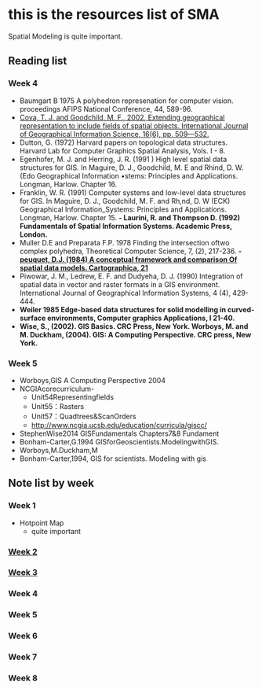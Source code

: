 # this is the resources list of SMA
Spatial Modeling is quite important.
## Reading list
### Week 4
- Baumgart B 1975 A polyhedron represenation for computer vision. proceedings AFIPS National Conference, 44, 589-96.
- [Cova, T. J. and Goodchild, M. F., 2002, Extending geographical representation to include fields of spatial objects. International Journal of Geographical Information Science, 16(6), pp. 509—532.](https://discovered.ed.ac.uk/permalink/44UOE_INST/1viuo5v/cdi_crossref_primary_10_1080_13658810210137040) 
- Dutton, G. (1972) Harvard papers on topological data structures. Harvard Lab for Computer Graphics Spatial Analysis, Vols. I - 8. 
- Egenhofer, M. J. and Herring, J. R. (1991 ) High level spatial data structures for GIS. In Maguire, D. J., Goodchild, M. E and Rhind, D. W. (Edo Geographical Information •stems: Principles and Applications. Longman, Harlow. Chapter 16. 
- Franklin, W. R. (1991) Computer systems and low-level data structures for GIS. In Maguire, D. J., Goodchild, M. F. and Rh,nd, D. W (ECK) Geographical Information_Systems: Principles and Applications. Longman, Harlow. Chapter 15. 
**- Laurini, R. and Thompson D. (1992) Fundamentals of Spatial Information Systems. Academic Press, London.**
- Muller D.E and Preparata F.P. 1978 Finding the intersection oftwo complex polyhedra, Theoretical Computer Science, 7, (2), 217-236. 
**- [peuquet, D.J. (1984) A conceptual framework and comparison Of spatial data models. Cartographica, 21 ](https://ebookcentral.proquest.com/lib/ed/reader.action?docID=739050&ppg=171)**
- Piwowar, J. M., Ledrew, E. F. and Dudyeha, D. J. (1990) Integration of spatial data in vector and raster formats in a GIS environment. International Journal of Geographical Information Systems, 4 (4), 429-444. 
-  **Weiler 1985 Edge-based data structures for solid modelling in curved-surface environments, Computer graphics Applications, I 21-40.**
- **Wise, S., (2002). GIS Basics. CRC Press, New York. Worboys, M. and M. Duckham, (2004). GIS: A Computing Perspective. CRC press, New York.** 

### Week 5
- Worboys,GIS A Computing Perspective 2004
- NCGIAcorecurriculum-
  - Unit54Representingfields
  - Unit55：Rasters
  - Unit57：Quadtrees&ScanOrders
  - http://www.ncgia.ucsb.edu/education/curricula/giscc/
- StephenWise2014 GISFundamentals Chapters7&8 Fundament
- Bonham-Carter,G.1994 GISforGeoscientists.ModelingwithGIS.
- Worboys,M.Duckham,M
- Bonham-Carter,1994, GIS for scientists. Modeling with gis

## Note list by week
### Week 1
- Hotpoint Map
  - quite important

### [Week 2](./week/2.md)
### [Week 3](./week/3.md)
### Week 4
### Week 5
### Week 6
### Week 7
### Week 8
